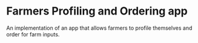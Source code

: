 # Farmers Profiling and Ordering app
An implementation of an app that allows farmers to profile themselves and order for farm inputs.
